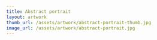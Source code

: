 ```yaml
---
title: Abstract portrait
layout: artwork
thumb_url: /assets/artwork/abstract-portrait-thumb.jpg
image_url: /assets/artwork/abstract-portrait.jpg
---
```

